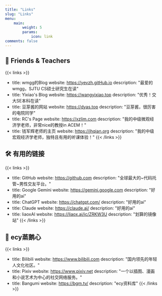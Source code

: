 ```yaml
---
title: "Links"
slug: "Links"
menu:
    main:
        weight: 5
        params:
            icon: link
comments: false
---
```


## 🤝 Friends & Teachers

{{< links >}}
- title: wmgg的Blog
  website: https://yevzh.gitHub.io
  description: "最爱的wmgg，SJTU CS硕士研究生在读"
- title: Yixiao's Blog
  website: https://wangyixiao.top
  description: "优秀！交大SE本科在读"
- title: 豆芽酱的网站
  website: https://dyas.top
  description: "豆芽酱，很厉害的电院同学"
- title: RC's Page
  website: https://xzlim.com
  description: "我的中级微观经济学老师，非常nice的教授in ACEM！"
- title: 钱军辉老师的主页
  website: https://jhqian.org
  description: "我的中级宏观经济学老师，独特且有用的听课体验！"
{{< /links >}}

## 🛠️ 有用的链接

{{< links >}}
- title: GitHub
  website: https://github.com
  description: "全球最大的~代码托管~男性交友平台。"
- title: Google Gemini
  website: https://gemini.google.com
  description: "好用的ai"
- title: ChatGPT
  website: https://chatgpt.com/
  description: "好用的ai"
- title: Claude
  website: https://claude.ai/
  description: "好用的ai"
- title: liaoxAI
  website: https://liaox.ai/ic/ZRKW3U
  description: "划算的镜像站"
{{< /links >}}


## 🌸 ecy蒸鹅心

{{< links >}}
- title: Bilibili
  website: https://www.bilibili.com
  description: "国内领先的年轻人文化社区。"
- title: Pixiv
  website: https://www.pixiv.net
  description: "一个以插图、漫画和小说艺术为中心的社交网络服务。"
- title: Bangumi
  website: https://bgm.tv/
  description: "ecy资料库"
{{< /links >}}
